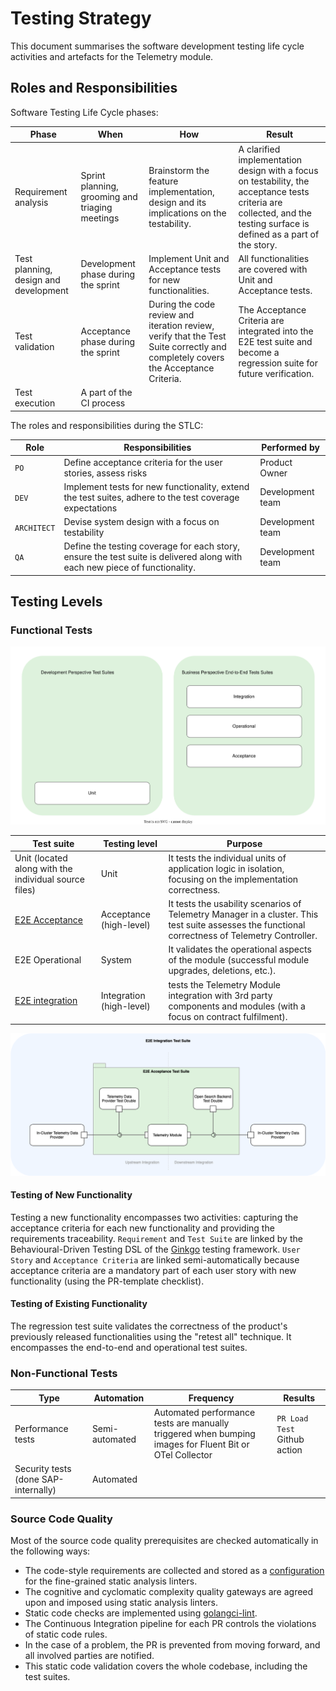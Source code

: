 # Testing Strategy

This document summarises the software development testing life cycle activities and artefacts for the Telemetry module.

## Roles and Responsibilities

Software Testing Life Cycle phases:

| Phase                                 | When                                            | How                                                                                                                              | Result                                                                                                                                                                 |
| ------------------------------------- | ----------------------------------------------- |----------------------------------------------------------------------------------------------------------------------------------|------------------------------------------------------------------------------------------------------------------------------------------------------------------------|
| Requirement analysis                  | Sprint planning, grooming and triaging meetings | Brainstorm the feature implementation, design and its implications on the testability.                                           | A clarified implementation design with a focus on testability, the acceptance tests criteria are collected, and the testing surface is defined as a part of the story. |
| Test planning, design and development | Development phase during the sprint             | Implement Unit and Acceptance tests for new functionalities.                                                                     | All functionalities are covered with Unit and Acceptance tests.                                                                                                        |
| Test validation                       | Acceptance phase during the sprint              | During the code review and iteration review, verify that the Test Suite correctly and completely covers the Acceptance Criteria. | The Acceptance Criteria are integrated into the E2E test suite and become a regression suite for future verification.                                                  |
| Test execution                        | A part of the CI process                        |                                                                                                                                  |                                                                                                                                                                        |

The roles and responsibilities during the STLC:

| Role        | Responsibilities                                                                                                           | Performed by     |
| ----------- | -------------------------------------------------------------------------------------------------------------------------- | ---------------- |
| `PO`        | Define acceptance criteria for the user stories, assess risks                                                              | Product Owner    |
| `DEV`       | Implement tests for new functionality, extend the test suites, adhere to the test coverage expectations                    | Development team |
| `ARCHITECT` | Devise system design with a focus on testability                                                                           | Development team |
| `QA`        | Define the testing coverage for each story, ensure the test suite is delivered along with each new piece of functionality. | Development team |

## Testing Levels

### Functional Tests

![Test Pyramid](assets/test-pyramid.drawio.svg)

| Test suite                                                                                              | Testing level            | Purpose                                                                                                                                                                                    |
| ------------------------------------------------------------------------------------------------------- | ------------------------ | ------------------------------------------------------------------------------------------------------------------------------------------------------------------------------------------ |
| Unit (located along with the individual source files)                                                   | Unit                     | It tests the individual units of application logic in isolation, focusing on the implementation correctness.                                                                               |
| [E2E Acceptance](../../test/e2e)                                                                        | Acceptance  (high-level) | It tests the usability scenarios of Telemetry Manager in a cluster. This test suite assesses the functional correctness of Telemetry Controller.                                           |
| E2E Operational                                                                                         | System                   | It validates the operational aspects of the module (successful module upgrades, deletions, etc.).                                                                                          |
| [E2E integration](https://github.com/kyma-project/telemetry-manager/issues/261#issuecomment-1647336680) | Integration (high-level) | tests the Telemetry Module integration with 3rd party components and modules (with a focus on contract fulfilment).                                                                        |

![E2E Test Suites](assets/e2e-test-suites.png)

#### Testing of New Functionality

Testing a new functionality encompasses two activities: capturing the acceptance criteria for each new functionality and providing the requirements traceability. `Requirement` and `Test Suite` are linked by the Behavioural-Driven Testing DSL of the [Ginkgo](https://onsi.github.io/ginkgo/) testing framework. `User Story` and `Acceptance Criteria` are linked semi-automatically because acceptance criteria are a mandatory part of each user story with new functionality (using the PR-template checklist).

#### Testing of Existing Functionality

The regression test suite validates the correctness of the product's previously released functionalities using the "retest all" technique. It encompasses the end-to-end and operational test suites.

### Non-Functional Tests

| Type                                 | Automation      | Frequency                                                                                                | Results                       |
| ------------------------------------ |-----------------|----------------------------------------------------------------------------------------------------------|-------------------------------|
| Performance tests                    | Semi-automated  | Automated performance tests are manually triggered when bumping images for Fluent Bit or OTel Collector  | `PR Load Test` Github action  |
| Security tests (done SAP-internally) | Automated       |                                                                                                          |                               |

### Source Code Quality

Most of the source code quality prerequisites are checked automatically in the following ways:

- The code-style requirements are collected and stored as a [configuration](governance.md#linters-in-action) for the fine-grained static analysis linters.
- The cognitive and cyclomatic complexity quality gateways are agreed upon and imposed using static analysis linters.
- Static code checks are implemented using [golangci-lint](https://golangci-lint.run).
- The Continuous Integration pipeline for each PR controls the violations of static code rules.
- In the case of a problem, the PR is prevented from moving forward, and all involved parties are notified.
- This static code validation covers the whole codebase, including the test suites.
